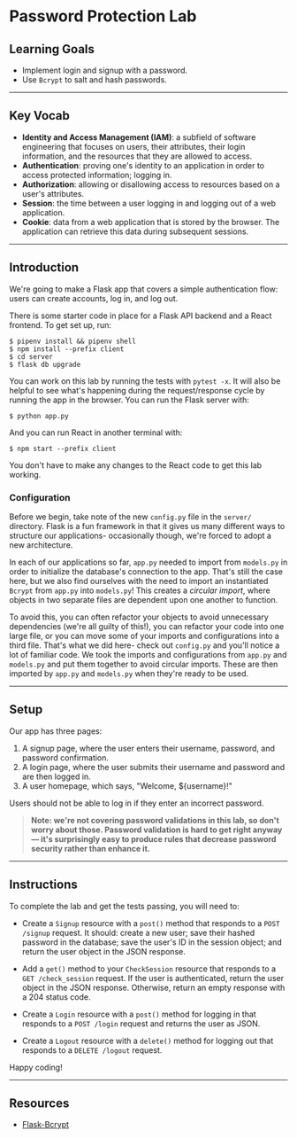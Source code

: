# Password Protection Lab

## Learning Goals

- Implement login and signup with a password.
- Use `Bcrypt` to salt and hash passwords.

***

## Key Vocab

- **Identity and Access Management (IAM)**: a subfield of software engineering that
  focuses on users, their attributes, their login information, and the resources
  that they are allowed to access.
- **Authentication**: proving one's identity to an application in order to
  access protected information; logging in.
- **Authorization**: allowing or disallowing access to resources based on a
  user's attributes.
- **Session**: the time between a user logging in and logging out of a web
  application.
- **Cookie**: data from a web application that is stored by the browser. The
  application can retrieve this data during subsequent sessions.

***

## Introduction

We're going to make a Flask app that covers a simple authentication flow: users
can create accounts, log in, and log out.

There is some starter code in place for a Flask API backend and a React frontend.
To get set up, run:

```console
$ pipenv install && pipenv shell
$ npm install --prefix client
$ cd server
$ flask db upgrade
```

You can work on this lab by running the tests with `pytest -x`. It will also be
helpful to see what's happening during the request/response cycle by running the
app in the browser. You can run the Flask server with:

```console
$ python app.py
```

And you can run React in another terminal with:

```console
$ npm start --prefix client
```

You don't have to make any changes to the React code to get this lab working.

### Configuration

Before we begin, take note of the new `config.py` file in the `server/`
directory. Flask is a fun framework in that it gives us many different ways to
structure our applications- occasionally though, we're forced to adopt a new
architecture.

In each of our applications so far, `app.py` needed to import from `models.py`
in order to initialize the database's connection to the app. That's still the
case here, but we also find ourselves with the need to import an instantiated
`Bcrypt` from `app.py` into `models.py`! This creates a _circular import_, where
objects in two separate files are dependent upon one another to function.

To avoid this, you can often refactor your objects to avoid unnecessary
dependencies (we're all guilty of this!), you can refactor your code into one
large file, or you can move some of your imports and configurations into a third
file. That's what we did here- check out `config.py` and you'll notice a lot of
familiar code. We took the imports and configurations from `app.py` and
`models.py` and put them together to avoid circular imports. These are then
imported by `app.py` and `models.py` when they're ready to be used.

***

## Setup

Our app has three pages:

1. A signup page, where the user enters their username, password, and password
   confirmation.
2. A login page, where the user submits their username and password and are then
   logged in.
3. A user homepage, which says, "Welcome, ${username}!"

Users should not be able to log in if they enter an incorrect password.

> **Note: we're not covering password validations in this lab, so don't worry
> about those. Password validation is hard to get right anyway — it's
> surprisingly easy to produce rules that decrease password security rather than
> enhance it.**

***

## Instructions

To complete the lab and get the tests passing, you will need to:

- Create a `Signup` resource with a `post()` method that responds to a
  `POST /signup` request. It should: create a new user; save their hashed
  password in the database; save the user's ID in the session object; and return
  the user object in the JSON response.

- Add a `get()` method to your `CheckSession` resource that responds to a
  `GET /check_session` request. If the user is authenticated, return the user
  object in the JSON response. Otherwise, return an empty response with a 204
  status code.

- Create a `Login` resource with a `post()` method for logging in that
  responds to a `POST /login` request and returns the user as JSON.
  
- Create a `Logout` resource with a `delete()` method for logging out
  that responds to a `DELETE /logout` request.

Happy coding!

***

## Resources

- [Flask-Bcrypt][bcrypt]

[bcrypt]: https://flask-bcrypt.readthedocs.io/en/1.0.1/
